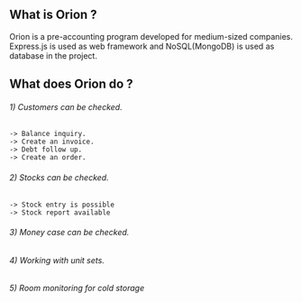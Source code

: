 ## What is Orion ? 

Orion is a pre-accounting program developed for medium-sized companies. Express.js is used as web framework and NoSQL(MongoDB) is used as database in the project.

## What does Orion do ?
  ###### 1) Customers can be checked.
    -> Balance inquiry.
    -> Create an invoice.
    -> Debt follow up.
    -> Create an order.
    
  ###### 2) Stocks can be checked.
    -> Stock entry is possible
    -> Stock report available
 
  ###### 3) Money case can be checked.
  ###### 4) Working with unit sets.
  ###### 5) Room monitoring for cold storage
